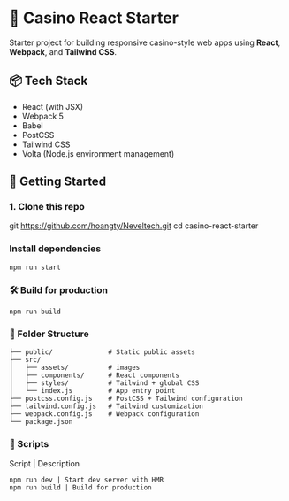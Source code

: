 # 🎰 Casino React Starter

Starter project for building responsive casino-style web apps using **React**, **Webpack**, and **Tailwind CSS**.

## 📦 Tech Stack

- React (with JSX)
- Webpack 5
- Babel
- PostCSS
- Tailwind CSS
- Volta (Node.js environment management)



## 🚀 Getting Started

### 1. Clone this repo

git https://github.com/hoangty/Neveltech.git
cd casino-react-starter

### Install dependencies

```
npm run start
```

###  🛠 Build for production

```
npm run build
```

###  🧩 Folder Structure


```
├── public/              # Static public assets
├── src/
│   ├── assets/          # images
│   ├── components/      # React components
│   ├── styles/          # Tailwind + global CSS
│   └── index.js         # App entry point
├── postcss.config.js    # PostCSS + Tailwind configuration
├── tailwind.config.js   # Tailwind customization
├── webpack.config.js    # Webpack configuration
└── package.json 

```

###  🧰 Scripts

Script | Description

```
npm run dev | Start dev server with HMR
npm run build | Build for production

```